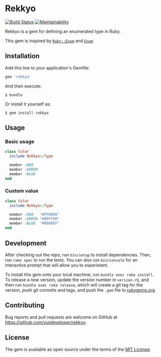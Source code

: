 # Rekkyo

[![Build Status](https://travis-ci.org/yujideveloper/rekkyo.svg?branch=master)](https://travis-ci.org/yujideveloper/rekkyo)
[![Maintainability](https://api.codeclimate.com/v1/badges/37d6334cedf5b04af831/maintainability)](https://codeclimate.com/github/yujideveloper/rekkyo/maintainability)

Rekkyo is a gem for defining an enumerated type in Ruby.

This gem is inspired by [`Ruby::Enum`](https://github.com/dblock/ruby-enum) and [`Enum`](https://github.com/LIQIDTechnology/enum_class).

## Installation

Add this line to your application's Gemfile:

```ruby
gem 'rekkyo'
```

And then execute:

    $ bundle

Or install it yourself as:

    $ gem install rekkyo

## Usage

### Basic usage

``` ruby
class Color
  include Rekkyo::Type

  member :RED
  member :GREEN
  member :BLUE
end

```

### Custom value

``` ruby
class Color
  include Rekkyo::Type

  member :RED   "#FF0000"
  member :GREEN "#00FF00"
  member :BLUE  "#0000FF"
end
```

## Development

After checking out the repo, run `bin/setup` to install dependencies. Then, run `rake spec` to run the tests. You can also run `bin/console` for an interactive prompt that will allow you to experiment.

To install this gem onto your local machine, run `bundle exec rake install`. To release a new version, update the version number in `version.rb`, and then run `bundle exec rake release`, which will create a git tag for the version, push git commits and tags, and push the `.gem` file to [rubygems.org](https://rubygems.org).

## Contributing

Bug reports and pull requests are welcome on GitHub at https://github.com/yujideveloper/rekkyo.

## License

The gem is available as open source under the terms of the [MIT License](https://opensource.org/licenses/MIT).
